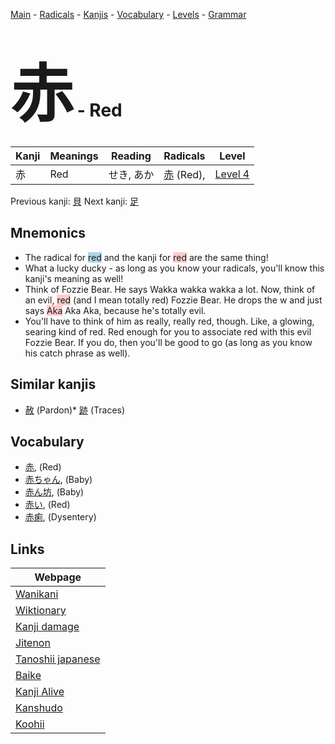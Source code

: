 <style> bigfont {font-size: 100px}</style>
[Main](../index.md) -
[Radicals](../radicals.md) -
[Kanjis](../kanjis.md) -
[Vocabulary](../vocabulary.md) -
[Levels](../levels.md) -
[Grammar](../grammar.md)
# <bigfont> 赤</bigfont> - Red 

| Kanji | Meanings | Reading | Radicals | Level |
| --- | --- | --- | --- | --- |
| 赤 | Red | せき, あか | [赤](../radicals/赤.md) (Red),  | [Level 4](../levels/wk_level4.md) |

Previous kanji: [貝](貝.md) Next kanji: [足](足.md) 

## Mnemonics
 * The radical for <span style="background-color:#ADD8E6"> red</span> and the kanji for <span style="background-color:#ffcccb"> red</span> are the same thing!
* What a lucky ducky - as long as you know your radicals, you'll know this kanji's meaning as well!
* Think of Fozzie Bear. He says Wakka wakka wakka a lot. Now, think of an evil, <span style="background-color:#ffcccb"> red</span> (and I mean totally red) Fozzie Bear. He drops the w and just says <span style="background-color:#ffcccb"> Aka</span> Aka Aka, because he's totally evil.
* You'll have to think of him as really, really red, though. Like, a glowing, searing kind of red. Red enough for you to associate red with this evil Fozzie Bear. If you do, then you'll be good to go (as long as you know his catch phrase as well).


## Similar kanjis
 * [赦](赦.md) (Pardon)* [跡](跡.md) (Traces)


## Vocabulary
 * [赤](../vocabulary/赤.md), (Red)
* [赤ちゃん](../vocabulary/赤.md), (Baby)
* [赤ん坊](../vocabulary/赤.md), (Baby)
* [赤い](../vocabulary/赤.md), (Red)
* [赤痢](../vocabulary/赤.md), (Dysentery)



## Links 

| Webpage |
| --- |
| [Wanikani          ](https://www.wanikani.com/kanji/赤) |
| [Wiktionary        ](https://en.wiktionary.org/wiki/赤) |
| [Kanji damage      ](http://www.kanjidamage.com/kanji/search?utf8=✓&q=赤) |
| [Jitenon           ](https://jitenon.com/kanji/赤) |
| [Tanoshii japanese ](https://www.tanoshiijapanese.com/dictionary/kanji.cfm?k=赤) |
| [Baike             ](https://baike.baidu.com/item/赤) |
| [Kanji Alive       ](https://app.kanjialive.com/赤) |
| [Kanshudo          ](https://www.kanshudo.com/searchmn?q=赤) |
| [Koohii            ](https://kanji.koohii.com/study/kanji/赤) |
